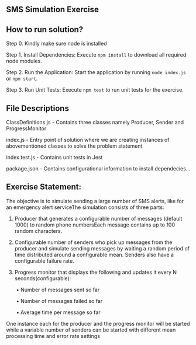 SMS Simulation Exercise
-

How to run solution?
---

Step 0. Kindly make sure node is installed

Step 1. Install Dependencies: Execute ```npm install``` to download all required node modules.

Step 2. Run the Application: Start the application by running ```node index.js``` or ```npm start```.

Step 3. Run Unit Tests: Execute ```npm test``` to run unit tests for the exercise.

File Descriptions
---

ClassDefinitions.js - Contains three classes namely Producer, Sender and ProgressMonitor

index.js - Entry point of solution where we are creating instances of abovementioned classes to solve the problem statement

index.test.js - Contains unit tests in Jest

package.json - Contains configurational information to install dependecies...


Exercise Statement:
---

The objective is to simulate sending a large number of SMS alerts, like for an emergency alert serviceThe simulation consists of three parts:

1. Producer that generates a configurable number of messages (default 1000) to random phone numbersEach message contains up to 100 random characters.

2. Configurable number of senders who pick up messages from the producer and simulate sending messages by waiting a random period of time distributed around a configurable mean. Senders also have a configurable failure rate.

3. Progress monitor that displays the following and updates it every N seconds(configurable):

   &nbsp;• Number of messages sent so far 

   &nbsp;• Number of messages failed so far

   &nbsp;• Average time per message so far

One instance each for the producer and the progress monitor will be started while a variable number of senders can be started with different mean processing time and error rate settings
